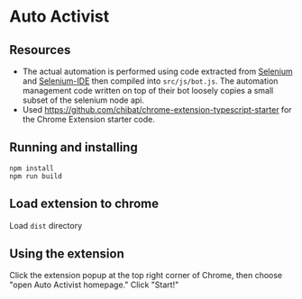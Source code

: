 # Auto Activist

## Resources
* The actual automation is performed using code extracted from [Selenium](https://github.com/SeleniumHQ/selenium) and
[Selenium-IDE](https://github.com/SeleniumHQ/selenium-ide/tree/v3.17.0) then compiled into `src/js/bot.js`. 
The automation management code written on top of their bot loosely copies a small subset of the selenium node api.
* Used https://github.com/chibat/chrome-extension-typescript-starter for the Chrome Extension starter code.


## Running and installing

```
npm install
npm run build
```
## Load extension to chrome

Load `dist` directory

## Using the extension
Click the extension popup at the top right corner of Chrome, then choose "open Auto Activist homepage." Click "Start!"
